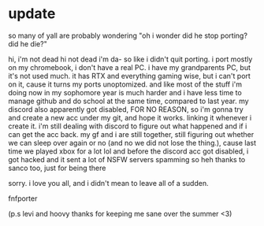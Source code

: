 # update
so many of yall are probably wondering "oh i wonder did he stop porting? did he die?"

hi, i'm not dead 
hi not dead i'm da-
so like i didn't quit porting. i port mostly on my chromebook, i don't have a real PC. i have my grandparents PC, but it's not used much. it has RTX and everything gaming wise, but i can't port on it, cause it turns my ports unoptomized. 
and like most of the stuff i'm doing now in my sophomore year is much harder and i have less time to manage github and do school at the same time, compared to last year.
my discord also apparently got disabled, FOR NO REASON, so i'm gonna try and create a new acc under my git, and hope it works. linking it whenever i create it. i'm still dealing with discord to figure out what happened and if i can get the acc back.
my gf and i are still together, still figuring out whether we can sleep over again or no (and no we did not lose the thing.), cause last time we played xbox for a lot lol
and before the discord acc got disabled, i got hacked and it sent a lot of NSFW servers spamming so heh
thanks to sanco too, just for being there

sorry. i love you all, and i didn't mean to leave all of a sudden.


fnfporter






(p.s levi and hoovy thanks for keeping me sane over the summer <3)
